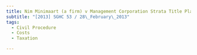 ```yaml
---
title: Nim Minimaart (a firm) v Management Corporation Strata Title Plan No 1079 and others 
subtitle: "[2013] SGHC 53 / 28\_February\_2013"
tags:
  - Civil Procedure
  - Costs
  - Taxation

---
```


